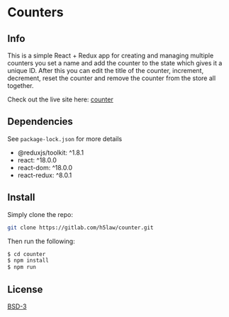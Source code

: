 # Counters

## Info
This is a simple React + Redux app for creating and managing multiple counters
you set a name and add the counter to the state which gives it a unique ID.
After this you can edit the title of the counter, increment, decrement, reset
the counter and remove the counter from the store all together.

Check out the live site here: [counter](https://superlative-khapse-75d3c0.netlify.app/)

## Dependencies
See `package-lock.json` for more details
 - @reduxjs/toolkit: ^1.8.1
 - react: ^18.0.0
 - react-dom: ^18.0.0
 - react-redux: ^8.0.1

## Install
Simply clone the repo:
```sh
git clone https://gitlab.com/h5law/counter.git
```
Then run the following:
```sh
$ cd counter
$ npm install
$ npm run
```

## License
[BSD-3](https://choosealicense.com/licenses/bsd-3-clause/)
